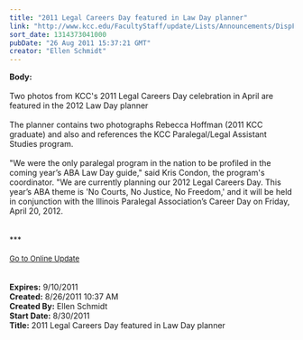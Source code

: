 ```yaml
---
title: "2011 Legal Careers Day featured in Law Day planner"
link: "http://www.kcc.edu/FacultyStaff/update/Lists/Announcements/DispForm.aspx?ID=417"
sort_date: 1314373041000
pubDate: "26 Aug 2011 15:37:21 GMT"
creator: "Ellen Schmidt"
---
```


<div><b>Body:</b> <div class="ExternalClassCEF0BAEF4E7647C7A614552678D4D441">
<div> </div>
<div>
<div>Two photos from KCC's 2011 Legal Careers Day celebration in April are featured in the 2012 Law Day planner</div>
<div> </div></div>
<div>The planner contains two photographs Rebecca Hoffman (2011 KCC graduate) and also and references the KCC Paralegal/Legal Assistant Studies program.</div>
<div> </div>
<div>&quot;We were the only paralegal program in the nation to be profiled in the coming year’s ABA Law Day guide,&quot; said Kris Condon, the program's coordinator. &quot;We are currently planning our 2012 Legal Careers Day. This year’s ABA theme is 'No Courts, No Justice, No Freedom,' and it will be held in conjunction with the Illinois Paralegal Association’s Career Day on Friday, April 20, 2012.</div></div>
<div> </div>
<div> </div>
<div>***</div>
<div> </div>
<div>
<div><font size="2"><a href="/FacultyStaff/update/Pages/dailyupdate.aspx">Go to Online Update</a></font></div>
<div><font size="2"></font> </div>
<div> </div></div>
<div></div></div>
<div><b>Expires:</b> 9/10/2011</div>
<div><b>Created:</b> 8/26/2011 10:37 AM</div>
<div><b>Created By:</b> Ellen Schmidt</div>
<div><b>Start Date:</b> 8/30/2011</div>
<div><b>Title:</b> 2011 Legal Careers Day featured in Law Day planner</div>
